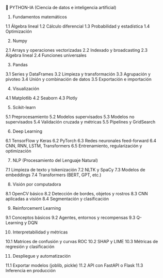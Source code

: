 🤖 PYTHON-IA (Ciencia de datos e inteligencia artificial)
1. Fundamentos matemáticos

1.1 Álgebra lineal
1.2 Cálculo diferencial
1.3 Probabilidad y estadística
1.4 Optimización

2. Numpy

2.1 Arrays y operaciones vectorizadas
2.2 Indexado y broadcasting
2.3 Álgebra lineal
2.4 Funciones universales

3. Pandas

3.1 Series y DataFrames
3.2 Limpieza y transformación
3.3 Agrupación y pivoteo
3.4 Unión y combinación de datos
3.5 Exportación e importación

4. Visualización

4.1 Matplotlib
4.2 Seaborn
4.3 Plotly

5. Scikit-learn

5.1 Preprocesamiento
5.2 Modelos supervisados
5.3 Modelos no supervisados
5.4 Validación cruzada y métricas
5.5 Pipelines y GridSearch

6. Deep Learning

6.1 TensorFlow y Keras
6.2 PyTorch
6.3 Redes neuronales feed-forward
6.4 CNN, RNN, LSTM, Transformers
6.5 Entrenamiento, regularización y optimización

7. NLP (Procesamiento del Lenguaje Natural)

7.1 Limpieza de texto y tokenización
7.2 NLTK y SpaCy
7.3 Modelos de embeddings
7.4 Transformers (BERT, GPT, etc.)

8. Visión por computadora

8.1 OpenCV básico
8.2 Detección de bordes, objetos y rostros
8.3 CNN aplicadas a visión
8.4 Segmentación y clasificación

9. Reinforcement Learning

9.1 Conceptos básicos
9.2 Agentes, entornos y recompensas
9.3 Q-Learning y DQN

10. Interpretabilidad y métricas

10.1 Matrices de confusión y curvas ROC
10.2 SHAP y LIME
10.3 Métricas de regresión y clasificación

11. Despliegue y automatización

11.1 Exportar modelos (joblib, pickle)
11.2 API con FastAPI o Flask
11.3 Inferencia en producción